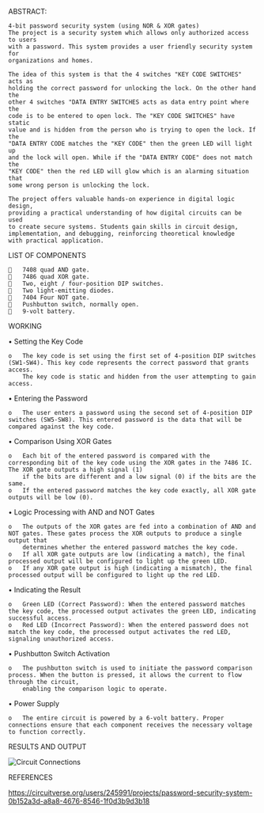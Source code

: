 ABSTRACT:

    4-bit password security system (using NOR & XOR gates)
    The project is a security system which allows only authorized access to users
    with a password. This system provides a user friendly security system for
    organizations and homes.
    
    The idea of this system is that the 4 switches "KEY CODE SWITCHES" acts as
    holding the correct password for unlocking the lock. On the other hand the
    other 4 switches "DATA ENTRY SWITCHES acts as data entry point where the
    code is to be entered to open lock. The "KEY CODE SWITCHES" have static
    value and is hidden from the person who is trying to open the lock. If the
    "DATA ENTRY CODE matches the "KEY CODE" then the green LED will light up
    and the lock will open. While if the "DATA ENTRY CODE" does not match the
    "KEY CODE" then the red LED will glow which is an alarming situation that
    some wrong person is unlocking the lock.
    
    The project offers valuable hands-on experience in digital logic design,
    providing a practical understanding of how digital circuits can be used
    to create secure systems. Students gain skills in circuit design,
    implementation, and debugging, reinforcing theoretical knowledge
    with practical application.
    
LIST OF COMPONENTS

    	7408 quad AND gate.
    	7486 quad XOR gate.
    	Two, eight / four-position DIP switches.
    	Two light-emitting diodes.
    	7404 Four NOT gate.
    	Pushbutton switch, normally open.
    	9-volt battery. 

WORKING

•	Setting the Key Code

    o	The key code is set using the first set of 4-position DIP switches (SW1-SW4). This key code represents the correct password that grants access. 
        The key code is static and hidden from the user attempting to gain access.
        
•	Entering the Password

    o	The user enters a password using the second set of 4-position DIP switches (SW5-SW8). This entered password is the data that will be compared against the key code.
    
•	Comparison Using XOR Gates

    o	Each bit of the entered password is compared with the corresponding bit of the key code using the XOR gates in the 7486 IC. The XOR gate outputs a high signal (1) 
        if the bits are different and a low signal (0) if the bits are the same.
    o	If the entered password matches the key code exactly, all XOR gate outputs will be low (0).
    
•	Logic Processing with AND and NOT Gates

    o	The outputs of the XOR gates are fed into a combination of AND and NOT gates. These gates process the XOR outputs to produce a single output that 
        determines whether the entered password matches the key code.
    o	If all XOR gate outputs are low (indicating a match), the final processed output will be configured to light up the green LED.
    o	If any XOR gate output is high (indicating a mismatch), the final processed output will be configured to light up the red LED.
    
•	Indicating the Result

    o	Green LED (Correct Password): When the entered password matches the key code, the processed output activates the green LED, indicating successful access.
    o	Red LED (Incorrect Password): When the entered password does not match the key code, the processed output activates the red LED, signaling unauthorized access.
    
•	Pushbutton Switch Activation

    o	The pushbutton switch is used to initiate the password comparison process. When the button is pressed, it allows the current to flow through the circuit, 
        enabling the comparison logic to operate.
        
•	Power Supply

    o	The entire circuit is powered by a 6-volt battery. Proper connections ensure that each component receives the necessary voltage to function correctly.

RESULTS AND OUTPUT


![Circuit Connections](https://github.com/user-attachments/assets/d792aa92-be2e-4402-93de-5c5f95c1f170)

REFERENCES

https://circuitverse.org/users/245991/projects/password-security-system-0b152a3d-a8a8-4676-8546-1f0d3b9d3b18

